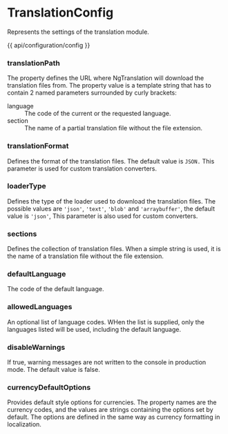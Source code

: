 <!-- ======================================================================
--- Search engine
title:          TranslationConfig
keywords:       TranslationConfig, configuration
description:    TranslationConfig configuration object.
--- Menu system
order:          10
text:           TranslationConfig
hidden:         false
umbel:          false
--- Page properties
id:             
document:       
layout:         layout-2-left
$-left:         #side-menu
searchable:     true
--- Side menu
side-menu-root:     /api
side-menu-header:   API
side-menu-top:      
side-menu-depth:    2
======================================================================= -->

# TranslationConfig

Represents the settings of the translation module.

{{ api/configuration/config }}

### translationPath

The property defines the URL where NgTranslation will download the translation
files from. The property value is a template string that has to contain 2 named
parameters surrounded by curly brackets:

<dl>
  <dt>language</dt>
  <dd>The code of the current or the requested language.</dd>
  <dt>section</dt>
  <dd>The name of a partial translation file without the file extension.</dd>
</dl>

### translationFormat

Defines the format of the translation files. The default value is `JSON.` This
parameter is used for custom translation converters.

### loaderType

Defines the type of the loader used to download the translation files. The
possible values are `'json'`, `'text'`, `'blob'` and `'arraybuffer'`, the default
value is `'json'`, This parameter is also used for custom converters.

### sections

Defines the collection of translation files. When a simple string is used, it is
the name of a translation file without the file extension.

### defaultLanguage

The code of the default language.

### allowedLanguages

An optional list of language codes. WHen the list is supplied, only the languages
listed will be used, including the default language.

### disableWarnings

If true, warning messages are not written to the console in production mode. The
default value is false.

### currencyDefaultOptions

Provides default style options for currencies. The property names are the currency
codes, and the values are strings containing the options set by default. The options
are defined in the same way as currency formatting in localization.
